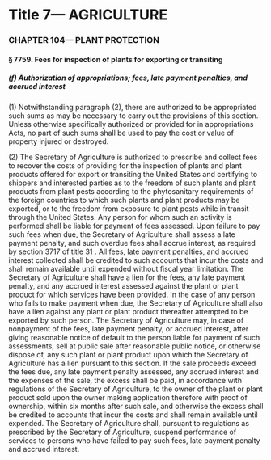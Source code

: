 
# Title 7— AGRICULTURE
### CHAPTER 104— PLANT PROTECTION
#### § 7759. Fees for inspection of plants for exporting or transiting
##### (f) Authorization of appropriations; fees, late payment penalties, and accrued interest

(1) Notwithstanding paragraph (2), there are authorized to be appropriated such sums as may be necessary to carry out the provisions of this section. Unless otherwise specifically authorized or provided for in appropriations Acts, no part of such sums shall be used to pay the cost or value of property injured or destroyed.

(2) The Secretary of Agriculture is authorized to prescribe and collect fees to recover the costs of providing for the inspection of plants and plant products offered for export or transiting the United States and certifying to shippers and interested parties as to the freedom of such plants and plant products from plant pests according to the phytosanitary requirements of the foreign countries to which such plants and plant products may be exported, or to the freedom from exposure to plant pests while in transit through the United States. Any person for whom such an activity is performed shall be liable for payment of fees assessed. Upon failure to pay such fees when due, the Secretary of Agriculture shall assess a late payment penalty, and such overdue fees shall accrue interest, as required by section 3717 of title 31 . All fees, late payment penalties, and accrued interest collected shall be credited to such accounts that incur the costs and shall remain available until expended without fiscal year limitation. The Secretary of Agriculture shall have a lien for the fees, any late payment penalty, and any accrued interest assessed against the plant or plant product for which services have been provided. In the case of any person who fails to make payment when due, the Secretary of Agriculture shall also have a lien against any plant or plant product thereafter attempted to be exported by such person. The Secretary of Agriculture may, in case of nonpayment of the fees, late payment penalty, or accrued interest, after giving reasonable notice of default to the person liable for payment of such assessments, sell at public sale after reasonable public notice, or otherwise dispose of, any such plant or plant product upon which the Secretary of Agriculture has a lien pursuant to this section. If the sale proceeds exceed the fees due, any late payment penalty assessed, any accrued interest and the expenses of the sale, the excess shall be paid, in accordance with regulations of the Secretary of Agriculture, to the owner of the plant or plant product sold upon the owner making application therefore with proof of ownership, within six months after such sale, and otherwise the excess shall be credited to accounts that incur the costs and shall remain available until expended. The Secretary of Agriculture shall, pursuant to regulations as prescribed by the Secretary of Agriculture, suspend performance of services to persons who have failed to pay such fees, late payment penalty and accrued interest.
